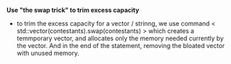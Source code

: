 __Use "the swap trick" to trim excess capacity__

* to trim the excess capacity for a vector / strinng, we use command < std::vector<contestants>(contestants).swap(contestants) > which creates a temmporary vector, and allocates only the memory needed currently by the vector. And in the end of the statement, removing the bloated vector with unused memory.